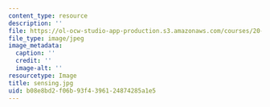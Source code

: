```yaml
---
content_type: resource
description: ''
file: https://ol-ocw-studio-app-production.s3.amazonaws.com/courses/20-020-introduction-to-biological-engineering-design-spring-2009/b08e8bd2f06b93f4396124874285a1e5_sensing.jpg
file_type: image/jpeg
image_metadata:
  caption: ''
  credit: ''
  image-alt: ''
resourcetype: Image
title: sensing.jpg
uid: b08e8bd2-f06b-93f4-3961-24874285a1e5
---
```

